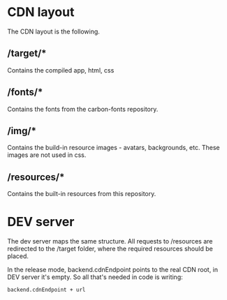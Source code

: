 # CDN layout
The CDN layout is the following.

## /target/*
Contains the compiled app, html, css

## /fonts/*
Contains the fonts from the carbon-fonts repository.

## /img/*
Contains the build-in resource images - avatars, backgrounds, etc.
These images are not used in css.

## /resources/*
Contains the built-in resources from this repository.

# DEV server
The dev server maps the same structure. All requests to /resources are redirected to the /target folder, where the required resources should be placed.

In the release mode, backend.cdnEndpoint points to the real CDN root, in DEV server it's empty.
So all that's needed in code is writing:
```
backend.cdnEndpoint + url
```